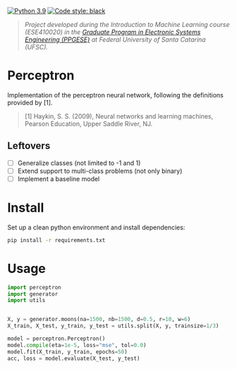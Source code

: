 [![Python 3.9](https://img.shields.io/badge/python-3.9-blue)](https://img.shields.io/badge/python-3.9%20%7C%203.7%20%7C%203.9-blue)
[![Code style: black](https://img.shields.io/badge/code%20style-black-000000.svg)](https://github.com/psf/black)

> _Project developed during the Introduction to Machine Learning course (ESE410020) in the [Graduate Program in Electronic Systems Engineering (PPGESE)](https://ppgese.joinville.ufsc.br/en/) at Federal University of Santa Catarina (UFSC)._

# Perceptron

Implementation of the perceptron neural network, following the definitions provided by [1].

> [1] Haykin, S. S. (2009), Neural networks and learning machines, Pearson Education, Upper Saddle River, NJ.

## Leftovers

- [ ] Generalize classes (not limited to -1 and 1)
- [ ] Extend support to multi-class problems (not only binary)
- [ ] Implement a baseline model

# Install

Set up a clean python environment and install dependencies:

```bash
pip install -r requirements.txt
```

# Usage

```python
import perceptron
import generator
import utils


X, y = generator.moons(na=1500, nb=1500, d=0.5, r=10, w=6)
X_train, X_test, y_train, y_test = utils.split(X, y, trainsize=1/3)

model = perceptron.Perceptron()
model.compile(eta=1e-5, loss="mse", tol=0.0)
model.fit(X_train, y_train, epochs=50)
acc, loss = model.evaluate(X_test, y_test)
```
